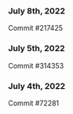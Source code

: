 ### July 8th, 2022

Commit #217425

### July 5th, 2022

Commit #314353


### July 4th, 2022

Commit #72281
